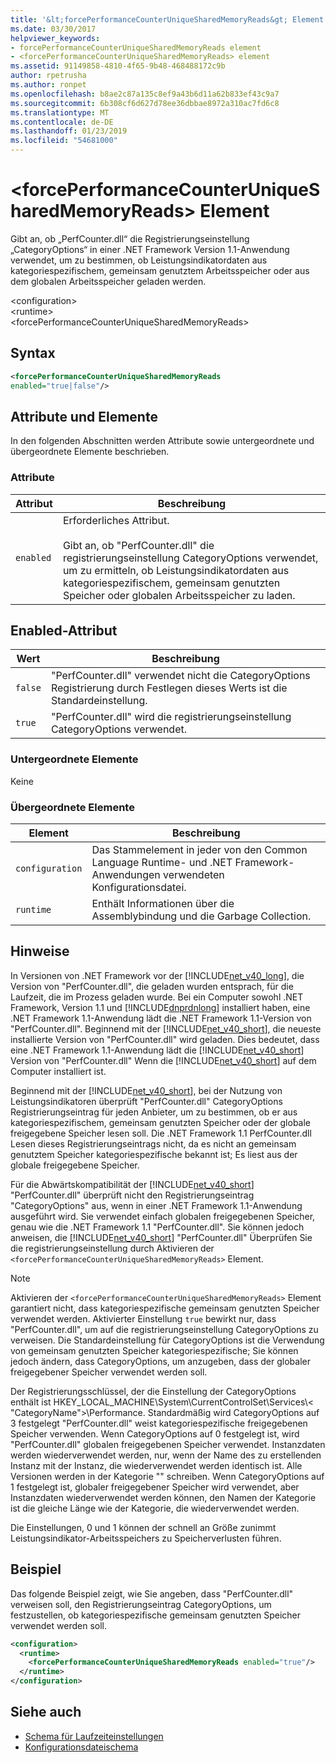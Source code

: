 ```yaml
---
title: '&lt;forcePerformanceCounterUniqueSharedMemoryReads&gt; Element'
ms.date: 03/30/2017
helpviewer_keywords:
- forcePerformanceCounterUniqueSharedMemoryReads element
- <forcePerformanceCounterUniqueSharedMemoryReads> element
ms.assetid: 91149858-4810-4f65-9b48-468488172c9b
author: rpetrusha
ms.author: ronpet
ms.openlocfilehash: b8ae2c87a135c8ef9a43b6d11a62b833ef43c9a7
ms.sourcegitcommit: 6b308cf6d627d78ee36dbbae8972a310ac7fd6c8
ms.translationtype: MT
ms.contentlocale: de-DE
ms.lasthandoff: 01/23/2019
ms.locfileid: "54681000"
---
```

# <a name="ltforceperformancecounteruniquesharedmemoryreadsgt-element"></a>&lt;forcePerformanceCounterUniqueSharedMemoryReads&gt; Element
Gibt an, ob „PerfCounter.dll“ die Registrierungseinstellung „CategoryOptions“ in einer .NET Framework Version 1.1-Anwendung verwendet, um zu bestimmen, ob Leistungsindikatordaten aus kategoriespezifischem, gemeinsam genutztem Arbeitsspeicher oder aus dem globalen Arbeitsspeicher geladen werden.  
  
 \<configuration>  
\<runtime>  
\<forcePerformanceCounterUniqueSharedMemoryReads>  
  
## <a name="syntax"></a>Syntax  
  
```xml  
<forcePerformanceCounterUniqueSharedMemoryReads   
enabled="true|false"/>  
```  
  
## <a name="attributes-and-elements"></a>Attribute und Elemente  
 In den folgenden Abschnitten werden Attribute sowie untergeordnete und übergeordnete Elemente beschrieben.  
  
### <a name="attributes"></a>Attribute  
  
|Attribut|Beschreibung|  
|---------------|-----------------|  
|`enabled`|Erforderliches Attribut.<br /><br /> Gibt an, ob "PerfCounter.dll" die registrierungseinstellung CategoryOptions verwendet, um zu ermitteln, ob Leistungsindikatordaten aus kategoriespezifischem, gemeinsam genutzten Speicher oder globalen Arbeitsspeicher zu laden.|  
  
## <a name="enabled-attribute"></a>Enabled-Attribut  
  
|Wert|Beschreibung|  
|-----------|-----------------|  
|`false`|"PerfCounter.dll" verwendet nicht die CategoryOptions Registrierung durch Festlegen dieses Werts ist die Standardeinstellung.|  
|`true`|"PerfCounter.dll" wird die registrierungseinstellung CategoryOptions verwendet.|  
  
### <a name="child-elements"></a>Untergeordnete Elemente  
 Keine  
  
### <a name="parent-elements"></a>Übergeordnete Elemente  
  
|Element|Beschreibung|  
|-------------|-----------------|  
|`configuration`|Das Stammelement in jeder von den Common Language Runtime- und .NET Framework-Anwendungen verwendeten Konfigurationsdatei.|  
|`runtime`|Enthält Informationen über die Assemblybindung und die Garbage Collection.|  
  
## <a name="remarks"></a>Hinweise  
 In Versionen von .NET Framework vor der [!INCLUDE[net_v40_long](../../../../../includes/net-v40-long-md.md)], die Version von "PerfCounter.dll", die geladen wurden entsprach, für die Laufzeit, die im Prozess geladen wurde. Bei ein Computer sowohl .NET Framework, Version 1.1 und [!INCLUDE[dnprdnlong](../../../../../includes/dnprdnlong-md.md)] installiert haben, eine .NET Framework 1.1-Anwendung lädt die .NET Framework 1.1-Version von "PerfCounter.dll". Beginnend mit der [!INCLUDE[net_v40_short](../../../../../includes/net-v40-short-md.md)], die neueste installierte Version von "PerfCounter.dll" wird geladen. Dies bedeutet, dass eine .NET Framework 1.1-Anwendung lädt die [!INCLUDE[net_v40_short](../../../../../includes/net-v40-short-md.md)] Version von "PerfCounter.dll" Wenn die [!INCLUDE[net_v40_short](../../../../../includes/net-v40-short-md.md)] auf dem Computer installiert ist.  
  
 Beginnend mit der [!INCLUDE[net_v40_short](../../../../../includes/net-v40-short-md.md)], bei der Nutzung von Leistungsindikatoren überprüft "PerfCounter.dll" CategoryOptions Registrierungseintrag für jeden Anbieter, um zu bestimmen, ob er aus kategoriespezifischem, gemeinsam genutzten Speicher oder der globale freigegebene Speicher lesen soll. Die .NET Framework 1.1 PerfCounter.dll Lesen dieses Registrierungseintrags nicht, da es nicht an gemeinsam genutztem Speicher kategoriespezifische bekannt ist; Es liest aus der globale freigegebene Speicher.  
  
 Für die Abwärtskompatibilität der [!INCLUDE[net_v40_short](../../../../../includes/net-v40-short-md.md)] "PerfCounter.dll" überprüft nicht den Registrierungseintrag "CategoryOptions" aus, wenn in einer .NET Framework 1.1-Anwendung ausgeführt wird. Sie verwendet einfach globalen freigegebenen Speicher, genau wie die .NET Framework 1.1 "PerfCounter.dll". Sie können jedoch anweisen, die [!INCLUDE[net_v40_short](../../../../../includes/net-v40-short-md.md)] "PerfCounter.dll" Überprüfen Sie die registrierungseinstellung durch Aktivieren der `<forcePerformanceCounterUniqueSharedMemoryReads>` Element.  
  
> [!NOTE]
>  Aktivieren der `<forcePerformanceCounterUniqueSharedMemoryReads>` Element garantiert nicht, dass kategoriespezifische gemeinsam genutzten Speicher verwendet werden. Aktivierter Einstellung `true` bewirkt nur, dass "PerfCounter.dll", um auf die registrierungseinstellung CategoryOptions zu verweisen. Die Standardeinstellung für CategoryOptions ist die Verwendung von gemeinsam genutzten Speicher kategoriespezifische; Sie können jedoch ändern, dass CategoryOptions, um anzugeben, dass der globaler freigegebener Speicher verwendet werden soll.  
  
 Der Registrierungsschlüssel, der die Einstellung der CategoryOptions enthält ist HKEY_LOCAL_MACHINE\System\CurrentControlSet\Services\\< "CategoryName"\>\Performance. Standardmäßig wird CategoryOptions auf 3 festgelegt "PerfCounter.dll" weist kategoriespezifische freigegebenen Speicher verwenden. Wenn CategoryOptions auf 0 festgelegt ist, wird "PerfCounter.dll" globalen freigegebenen Speicher verwendet. Instanzdaten werden wiederverwendet werden, nur, wenn der Name des zu erstellenden Instanz mit der Instanz, die wiederverwendet werden identisch ist. Alle Versionen werden in der Kategorie "" schreiben. Wenn CategoryOptions auf 1 festgelegt ist, globaler freigegebener Speicher wird verwendet, aber Instanzdaten wiederverwendet werden können, den Namen der Kategorie ist die gleiche Länge wie der Kategorie, die wiederverwendet werden.  
  
 Die Einstellungen, 0 und 1 können der schnell an Größe zunimmt Leistungsindikator-Arbeitsspeichers zu Speicherverlusten führen.  
  
## <a name="example"></a>Beispiel  
 Das folgende Beispiel zeigt, wie Sie angeben, dass "PerfCounter.dll" verweisen soll, den Registrierungseintrag CategoryOptions, um festzustellen, ob kategoriespezifische gemeinsam genutzten Speicher verwendet werden soll.  
  
```xml  
<configuration>  
  <runtime>  
    <forcePerformanceCounterUniqueSharedMemoryReads enabled="true"/>  
  </runtime>  
</configuration>  
```  
  
## <a name="see-also"></a>Siehe auch
- [Schema für Laufzeiteinstellungen](../../../../../docs/framework/configure-apps/file-schema/runtime/index.md)
- [Konfigurationsdateischema](../../../../../docs/framework/configure-apps/file-schema/index.md)
